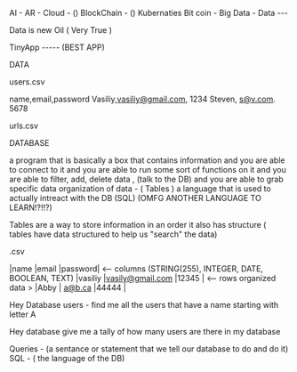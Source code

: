AI - 
AR -
Cloud - ()
BlockChain - ()
Kubernaties
Bit coin - 
Big Data -
Data ---

Data is new Oil ( Very True )

TinyApp ----- (BEST APP)

DATA

users.csv

name,email,password
Vasiliy,vasiliy@gmail.com, 1234
Steven, s@v.com. 5678

urls.csv

DATABASE

a program that is basically a box that contains information
and you are able to connect to it 
and you are able to run some sort of functions on it 
and you are able to filter, add, delete data , (talk to the DB)
and you are able to grab specific data
organization of data - ( Tables )
a language that is used to actually intreact with the DB (SQL) (OMFG ANOTHER LANGUAGE TO LEARN!?!!?)




Tables are a way to store information in an order
it also has structure ( tables have data structured to help us "search" the data)

.csv

|name    |email            |password| <-- columns (STRING(255), INTEGER, DATE, BOOLEAN, TEXT)
|vasiliy |vasily@gmail.com |12345   | <-- rows organized data >
|Abby    | a@b.ca          |44444   |

Hey Database users -
find me all the users that have a name starting with letter A

Hey database 
give me a tally of how many users are there in my database

Queries  - (a sentance or statement that we tell our database to do and do it)
SQL - ( the language of the DB)
